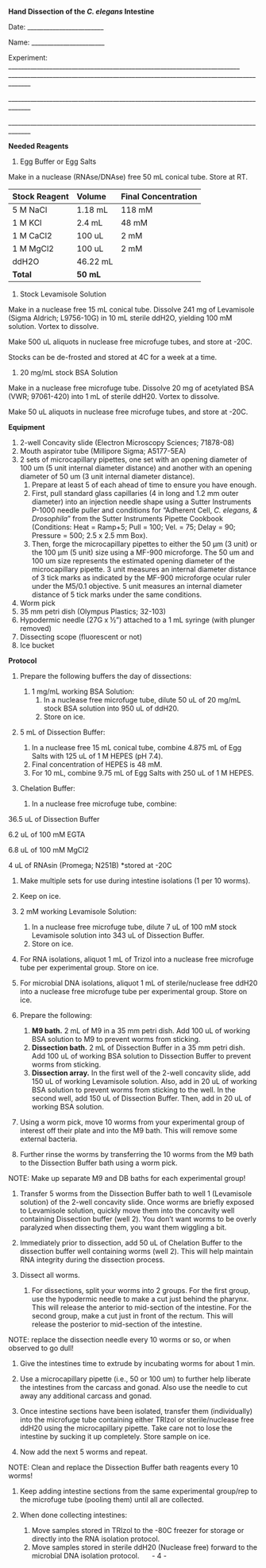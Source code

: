 ﻿**Hand Dissection of the *C. elegans* Intestine**

Date: \_\_\_\_\_\_\_\_\_\_\_\_\_\_\_\_\_\_\_\_\_\_\_\_

Name: \_\_\_\_\_\_\_\_\_\_\_\_\_\_\_\_\_\_\_\_\_\_\_

Experiment: \_\_\_\_\_\_\_\_\_\_\_\_\_\_\_\_\_\_\_\_\_\_\_\_\_\_\_\_\_\_\_\_\_\_\_\_\_\_\_\_\_\_\_\_\_\_\_\_\_\_\_\_\_\_\_\_\_\_\_\_\_\_\_\_\_\_\_\_\_\_\_\_\_ \_\_\_\_\_\_\_\_\_\_\_\_\_\_\_\_\_\_\_\_\_\_\_\_\_\_\_\_\_\_\_\_\_\_\_\_\_\_\_\_\_\_\_\_\_\_\_\_\_\_\_\_\_\_\_\_\_\_\_\_\_\_\_\_\_\_\_\_\_\_\_\_\_\_\_\_\_\_\_\_\_\_\_\_\_

\_\_\_\_\_\_\_\_\_\_\_\_\_\_\_\_\_\_\_\_\_\_\_\_\_\_\_\_\_\_\_\_\_\_\_\_\_\_\_\_\_\_\_\_\_\_\_\_\_\_\_\_\_\_\_\_\_\_\_\_\_\_\_\_\_\_\_\_\_\_\_\_\_\_\_\_\_\_\_\_\_\_\_\_\_

\_\_\_\_\_\_\_\_\_\_\_\_\_\_\_\_\_\_\_\_\_\_\_\_\_\_\_\_\_\_\_\_\_\_\_\_\_\_\_\_\_\_\_\_\_\_\_\_\_\_\_\_\_\_\_\_\_\_\_\_\_\_\_\_\_\_\_\_\_\_\_\_\_\_\_\_\_\_\_\_\_\_\_\_\_

**Needed Reagents**

1. Egg Buffer or Egg Salts

Make in a nuclease (RNAse/DNAse) free 50 mL conical tube. Store at RT. 


|**Stock Reagent**|**Volume**|**Final Concentration**|
| :- | :- | :- |
|5 M NaCl|1\.18 mL|118 mM|
|1 M KCl|2\.4 mL|48 mM|
|1 M CaCl2|100 uL|2 mM|
|1 M MgCl2|100 uL|2 mM|
|ddH2O|46\.22 mL||
|**Total**|**50 mL**||

1. Stock Levamisole Solution 

Make in a nuclease free 15 mL conical tube. Dissolve 241 mg of Levamisole (Sigma Aldrich; L9756-10G) in 10 mL sterile ddH2O, yielding 100 mM solution. Vortex to dissolve. 

Make 500 uL aliquots in nuclease free microfuge tubes, and store at -20C. 

Stocks can be de-frosted and stored at 4C for a week at a time. 

1. 20 mg/mL stock BSA Solution

Make in a nuclease free microfuge tube. Dissolve 20 mg of acetylated BSA (VWR; 97061-420) into 1 mL of sterile ddH20. Vortex to dissolve.

Make 50 uL aliquots in nuclease free microfuge tubes, and store at -20C.


**Equipment**

1. 2-well Concavity slide (Electron Microscopy Sciences; 71878-08)
1. Mouth aspirator tube (Millipore Sigma; A5177-5EA)
1. 2 sets of microcapillary pipettes, one set with an opening diameter of 100 um (5 unit internal diameter distance) and another with an opening diameter of 50 um (3 unit internal diameter distance). 
   1. Prepare at least 5 of each ahead of time to ensure you have enough.
   1. First, pull standard glass capillaries (4 in long and 1.2 mm outer diameter) into an injection needle shape using a Sutter Instruments P-1000 needle puller and conditions for “Adherent Cell, *C. elegans, & Drosophila*” from the Sutter Instruments Pipette Cookbook (Conditions: Heat = Ramp+5; Pull = 100; Vel. = 75; Delay = 90; Pressure = 500; 2.5 x 2.5 mm Box). 
   1. Then, forge the microcapillary pipettes to either the 50 µm (3 unit) or the 100 µm (5 unit) size using a MF-900 microforge. The 50 um and 100 um size represents the estimated opening diameter of the microcapillary pipette. 3 unit measures an internal diameter distance of 3 tick marks as indicated by the MF-900 microforge ocular ruler under the M5/0.1 objective. 5 unit measures an internal diameter distance of 5 tick marks under the same conditions. 
1. Worm pick
1. 35 mm petri dish (Olympus Plastics; 32-103)
1. Hypodermic needle (27G x ½”) attached to a 1 mL syringe (with plunger removed) 
1. Dissecting scope (fluorescent or not)
1. Ice bucket 


**Protocol**

1. Prepare the following buffers the day of dissections:
   1. 1 mg/mL working BSA Solution:
      1. In a nuclease free microfuge tube, dilute 50 uL of 20 mg/mL stock BSA solution into 950 uL of ddH20. 
      1. Store on ice. 

1. 5 mL of Dissection Buffer: 
   1. In a nuclease free 15 mL conical tube, combine 4.875 mL of Egg Salts with 125 uL of 1 M HEPES (pH 7.4).    
   1. Final concentration of HEPES is 48 mM. 
   1. For 10 mL, combine 9.75 mL of Egg Salts with 250 uL of 1 M HEPES.

1. Chelation Buffer:
   1. In a nuclease free microfuge tube, combine: 

36\.5 uL of Dissection Buffer

6\.2 uL of 100 mM EGTA 

6\.8 uL of 100 mM MgCl2 

4 uL of RNAsin (Promega; N251B) \*stored at -20C

1. Make multiple sets for use during intestine isolations (1 per 10 worms).
1. Keep on ice.

1. 2 mM working Levamisole Solution: 
   1. In a nuclease free microfuge tube, dilute 7 uL of 100 mM stock Levamisole solution into 343 uL of Dissection Buffer.
   1. Store on ice.

1. For RNA isolations, aliquot 1 mL of Trizol into a nuclease free microfuge tube per experimental group. Store on ice. 

1. For microbial DNA isolations, aliquot 1 mL of sterile/nuclease free ddH20 into a nuclease free microfuge tube per experimental group. Store on ice. 

1. Prepare the following: 
   1. **M9 bath.** 2 mL of M9 in a 35 mm petri dish. Add 100 uL of working BSA solution to M9 to prevent worms from sticking.
   1. **Dissection bath.** 2 mL of Dissection Buffer in a 35 mm petri dish. Add 100 uL of working BSA solution to Dissection Buffer to prevent worms from sticking.
   1. **Dissection array.** In the first well of the 2-well concavity slide, add 150 uL of working Levamisole solution. Also, add in 20 uL of working BSA solution to prevent worms from sticking to the well. In the second well, add 150 uL of Dissection Buffer. Then, add in 20 uL of working BSA solution. 



1. Using a worm pick, move 10 worms from your experimental group of interest off their plate and into the M9 bath. This will remove some external bacteria. 

1. Further rinse the worms by transferring the 10 worms from the M9 bath to the Dissection Buffer bath using a worm pick. 

NOTE: Make up separate M9 and DB baths for each experimental group!

1. Transfer 5 worms from the Dissection Buffer bath to well 1 (Levamisole solution) of the 2-well concavity slide. Once worms are briefly exposed to Levamisole solution, quickly move them into the concavity well containing Dissection buffer (well 2). You don’t want worms to be overly paralyzed when dissecting them, you want them wiggling a bit. 

1. Immediately prior to dissection, add 50 uL of Chelation Buffer to the dissection buffer well containing worms (well 2). This will help maintain RNA integrity during the dissection process. 

1. Dissect all worms. 
   1. For dissections, split your worms into 2 groups. For the first group, use the hypodermic needle to make a cut just behind the pharynx. This will release the anterior to mid-section of the intestine. For the second group, make a cut just in front of the rectum. This will release the posterior to mid-section of the intestine.

NOTE: replace the dissection needle every 10 worms or so, or when observed to go dull! 

1. Give the intestines time to extrude by incubating worms for about 1 min. 

1. Use a microcapillary pipette (i.e., 50 or 100 um) to further help liberate the intestines from the carcass and gonad. Also use the needle to cut away any additional carcass and gonad.  

1. Once intestine sections have been isolated, transfer them (individually) into the microfuge tube containing either TRIzol or sterile/nuclease free ddH20 using the microcapillary pipette. Take care not to lose the intestine by sucking it up completely. Store sample on ice. 

1. Now add the next 5 worms and repeat. 

NOTE: Clean and replace the Dissection Buffer bath reagents every 10 worms! 

1. Keep adding intestine sections from the same experimental group/rep to the microfuge tube (pooling them) until all are collected.

1. When done collecting intestines: 
   1. Move samples stored in TRIzol to the -80C freezer for storage or directly into the RNA isolation protocol. 
   1. Move samples stored in sterile ddH20 (Nuclease free) forward to the microbial DNA isolation protocol. 
`	`- 4 -
